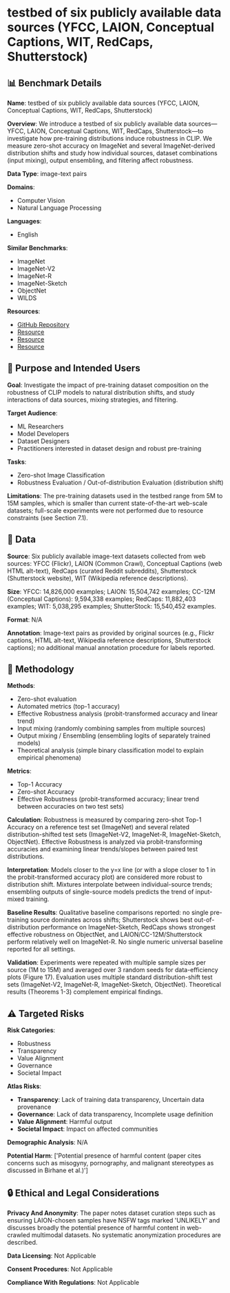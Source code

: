 # testbed of six publicly available data sources (YFCC, LAION, Conceptual Captions, WIT, RedCaps, Shutterstock)

## 📊 Benchmark Details

**Name**: testbed of six publicly available data sources (YFCC, LAION, Conceptual Captions, WIT, RedCaps, Shutterstock)

**Overview**: We introduce a testbed of six publicly available data sources—YFCC, LAION, Conceptual Captions, WIT, RedCaps, Shutterstock—to investigate how pre-training distributions induce robustness in CLIP. We measure zero-shot accuracy on ImageNet and several ImageNet-derived distribution shifts and study how individual sources, dataset combinations (input mixing), output ensembling, and filtering affect robustness.

**Data Type**: image-text pairs

**Domains**:
- Computer Vision
- Natural Language Processing

**Languages**:
- English

**Similar Benchmarks**:
- ImageNet
- ImageNet-V2
- ImageNet-R
- ImageNet-Sketch
- ObjectNet
- WILDS

**Resources**:
- [GitHub Repository](https://github.com/mlfoundations/clip_quality_not_quantity)
- [Resource](https://commoncrawl.org/)
- [Resource](https://laion.ai/laion-5b-a-new-era-of-open-large-scale-multi-modal-datasets/)
- [Resource](https://doi.org/10.5281/zenodo.5143773)

## 🎯 Purpose and Intended Users

**Goal**: Investigate the impact of pre-training dataset composition on the robustness of CLIP models to natural distribution shifts, and study interactions of data sources, mixing strategies, and filtering.

**Target Audience**:
- ML Researchers
- Model Developers
- Dataset Designers
- Practitioners interested in dataset design and robust pre-training

**Tasks**:
- Zero-shot Image Classification
- Robustness Evaluation / Out-of-distribution Evaluation (distribution shift)

**Limitations**: The pre-training datasets used in the testbed range from 5M to 15M samples, which is smaller than current state-of-the-art web-scale datasets; full-scale experiments were not performed due to resource constraints (see Section 7.1).

## 💾 Data

**Source**: Six publicly available image-text datasets collected from web sources: YFCC (Flickr), LAION (Common Crawl), Conceptual Captions (web HTML alt-text), RedCaps (curated Reddit subreddits), Shutterstock (Shutterstock website), WIT (Wikipedia reference descriptions).

**Size**: YFCC: 14,826,000 examples; LAION: 15,504,742 examples; CC-12M (Conceptual Captions): 9,594,338 examples; RedCaps: 11,882,403 examples; WIT: 5,038,295 examples; ShutterStock: 15,540,452 examples.

**Format**: N/A

**Annotation**: Image-text pairs as provided by original sources (e.g., Flickr captions, HTML alt-text, Wikipedia reference descriptions, Shutterstock captions); no additional manual annotation procedure for labels reported.

## 🔬 Methodology

**Methods**:
- Zero-shot evaluation
- Automated metrics (top-1 accuracy)
- Effective Robustness analysis (probit-transformed accuracy and linear trend)
- Input mixing (randomly combining samples from multiple sources)
- Output mixing / Ensembling (ensembling logits of separately trained models)
- Theoretical analysis (simple binary classification model to explain empirical phenomena)

**Metrics**:
- Top-1 Accuracy
- Zero-shot Accuracy
- Effective Robustness (probit-transformed accuracy; linear trend between accuracies on two test sets)

**Calculation**: Robustness is measured by comparing zero-shot Top-1 Accuracy on a reference test set (ImageNet) and several related distribution-shifted test sets (ImageNet-V2, ImageNet-R, ImageNet-Sketch, ObjectNet). Effective Robustness is analyzed via probit-transforming accuracies and examining linear trends/slopes between paired test distributions.

**Interpretation**: Models closer to the y=x line (or with a slope closer to 1 in the probit-transformed accuracy plot) are considered more robust to distribution shift. Mixtures interpolate between individual-source trends; ensembling outputs of single-source models predicts the trend of input-mixed training.

**Baseline Results**: Qualitative baseline comparisons reported: no single pre-training source dominates across shifts; Shutterstock shows best out-of-distribution performance on ImageNet-Sketch, RedCaps shows strongest effective robustness on ObjectNet, and LAION/CC-12M/Shutterstock perform relatively well on ImageNet-R. No single numeric universal baseline reported for all settings.

**Validation**: Experiments were repeated with multiple sample sizes per source (1M to 15M) and averaged over 3 random seeds for data-efficiency plots (Figure 17). Evaluation uses multiple standard distribution-shift test sets (ImageNet-V2, ImageNet-R, ImageNet-Sketch, ObjectNet). Theoretical results (Theorems 1-3) complement empirical findings.

## ⚠️ Targeted Risks

**Risk Categories**:
- Robustness
- Transparency
- Value Alignment
- Governance
- Societal Impact

**Atlas Risks**:
- **Transparency**: Lack of training data transparency, Uncertain data provenance
- **Governance**: Lack of data transparency, Incomplete usage definition
- **Value Alignment**: Harmful output
- **Societal Impact**: Impact on affected communities

**Demographic Analysis**: N/A

**Potential Harm**: ['Potential presence of harmful content (paper cites concerns such as misogyny, pornography, and malignant stereotypes as discussed in Birhane et al.)']

## 🔒 Ethical and Legal Considerations

**Privacy And Anonymity**: The paper notes dataset curation steps such as ensuring LAION-chosen samples have NSFW tags marked 'UNLIKELY' and discusses broadly the potential presence of harmful content in web-crawled multimodal datasets. No systematic anonymization procedures are described.

**Data Licensing**: Not Applicable

**Consent Procedures**: Not Applicable

**Compliance With Regulations**: Not Applicable
